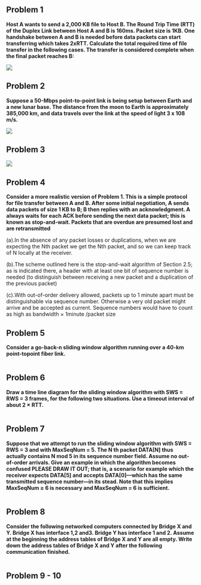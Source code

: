 Problem 1
-------------------
**Host A wants to send a 2,000 KB file to Host B. The Round Trip Time (RTT) of the Duplex Link between Host A and B is 160ms. Packet size is 1KB. One handshake between A and B is needed before data packets can start transferring which takes 2xRTT. Calculate the total required time of file transfer in the following cases. The transfer is considered complete when the final packet reaches B:**

![](http://s12.postimg.org/udwuybhr1/img001.jpg)


Problem 2
---------------------
**Suppose a 50-Mbps point-to-point link is being setup between Earth and a new lunar base. The distance from the moon to Earth is approximately 385,000 km, and data travels over the link at the speed of light 3 x 108 m/s.**

![](http://s10.postimg.org/mlqypbjuh/img002.jpg)

Problem 3
---------------------------
![](http://s8.postimg.org/mh8c76cmt/img003.jpg)




Problem 4
------------------------
**Consider a more realistic version of Problem 1. This is a simple protocol for file transfer between A and B. After some initial negotiation, A sends data packets of size 1 KB to B; B then replies with an acknowledgment. A always waits for each ACK before sending the next data packet; this is known as stop-and-wait. Packets that are overdue are presumed lost and are retransmitted**

(a).In the absence of any packet losses or duplications, when we are expecting the Nth packet we get the Nth packet, and so we can keep track of N locally at the receiver.

(b).The scheme outlined here is the stop-and-wait algorithm of Section 2.5; as is indicated there, a header with at least one bit of sequence number is needed (to distinguish between receiving a new packet and a duplication of the previous packet)

(c).With out-of-order delivery allowed, packets up to 1 minute apart must be distinguishable via sequence number. Otherwise a very old packet might arrive and be accepted as current. Sequence numbers would have to count as high as bandwidth × 1minute /packet size

Problem 5 
-----------------
**Consider a go-back-n sliding window algorithm running over a 40-km point-topoint fiber link.**

![]()


Problem	6
---------------
**Draw a time line diagram for the sliding window algorithm with SWS = RWS = 3 frames, for the following two situations. Use a timeout interval of about 2 × RTT.**

![]()


Problem 7 
---------------
**Suppose that we attempt to run the sliding window algorithm with SWS = RWS = 3 and with MaxSeqNum = 5. The N th packet DATA[N] thus actually contains N mod 5 in its sequence number field. Assume no out-of-order arrivals. Give an example in which the algorithm becomes confused PLEASE DRAW IT OUT; that is, a scenario for example which the receiver expects DATA[5] and accepts DATA[0]—which has the same transmitted sequence number—in its stead. Note that this implies MaxSeqNum ≥ 6 is necessary and MaxSeqNum = 6 is sufficient.**

![]()

Problem	8
---------------
**Consider the following networked computers connected by Bridge X and Y. Bridge X has interface 1,2 and3. Bridge Y has interface 1 and 2. Assume at the beginning the address tables of Bridge X and Y are all empty. Write down the address tables of Bridge X and Y after the following communication finished.**

![]()

Problem 9 - 10
--------------------------

![]()

